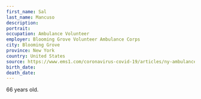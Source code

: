 ```yaml
---
first_name: Sal
last_name: Mancuso
description: 
portrait: 
occupation: Ambulance Volunteer
employer: Blooming Grove Volunteer Ambulance Corps
city: Blooming Grove
province: New York
country: United States
source: https://www.ems1.com/coronavirus-covid-19/articles/ny-ambulance-volunteer-dies-from-covid-19-tnEpNmaG8OMPACHh/
birth_date: 
death_date: 
---
```


66 years old.
